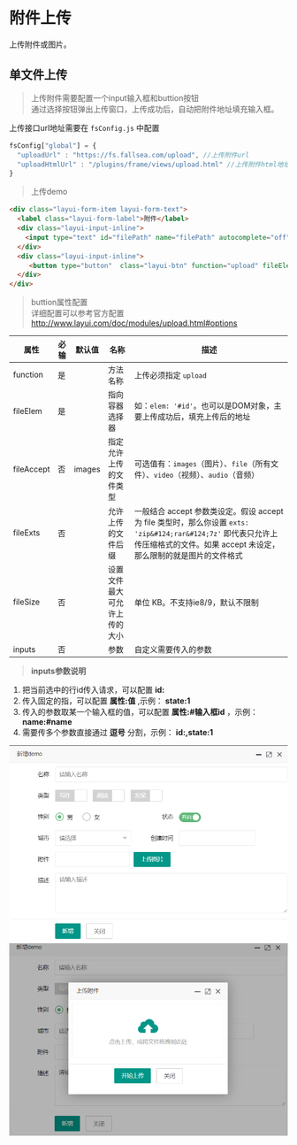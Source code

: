 # 附件上传

上传附件或图片。


## 单文件上传

> 上传附件需要配置一个input输入框和buttion按钮  
通过选择按钮弹出上传窗口，上传成功后，自动把附件地址填充输入框。  


上传接口url地址需要在 `fsConfig.js` 中配置

```javascript
fsConfig["global"] = {
  "uploadUrl" : "https://fs.fallsea.com/upload", //上传附件url
  "uploadHtmlUrl" : "/plugins/frame/views/upload.html" //上传附件html地址，默认/plugins/frame/views/upload.html
}
```


> 上传demo

```html
<div class="layui-form-item layui-form-text">
  <label class="layui-form-label">附件</label>
  <div class="layui-input-inline">
    <input type="text" id="filePath" name="filePath" autocomplete="off" disabled="disabled" class="layui-input"/>
  </div>
  <div class="layui-input-inline">
	 <button type="button"  class="layui-btn" function="upload" fileElem="#filePath" fileAccept="file" fileExts="" fileSize="1024" inputs="type:test">上传图片</button>
  </div>
</div>
```

> buttion属性配置  
详细配置可以参考官方配置 http://www.layui.com/doc/modules/upload.html#options


属性       | 必输 | 默认值 | 名称         | 描述
-----------|------|-------|-------------|------
function   | 是   |       | 方法名称     | 上传必须指定 `upload`
fileElem   | 是   |       | 指向容器选择器 | 如：`elem: '#id'`。也可以是DOM对象，主要上传成功后，填充上传后的地址
fileAccept | 否   | images| 指定允许上传的文件类型 |可选值有：`images`（图片）、`file`（所有文件）、`video`（视频）、`audio`（音频）
fileExts   | 否   |       | 允许上传的文件后缀 |一般结合 accept 参数类设定。假设 accept 为 file 类型时，那么你设置 `exts: 'zip&#124;rar&#124;7z'` 即代表只允许上传压缩格式的文件。如果 accept 未设定，那么限制的就是图片的文件格式
fileSize   | 否   |     | 设置文件最大可允许上传的大小 |单位 KB。不支持ie8/9，默认不限制
inputs     | 否   |      | 参数 | 自定义需要传入的参数

> **inputs参数说明**

1. 把当前选中的行id传入请求，可以配置 **id:**
2. 传入固定的指，可以配置 **属性:值** ,示例： **state:1**
3. 传入的参数取某一个输入框的值，可以配置 **属性:#输入框id** ，示例：**name:#name**
4. 需要传多个参数直接通过 **逗号** 分割，示例： **id:,state:1**


![form表单](../images/20171117133848.png)
![上传](../images/20171117133915.png)

